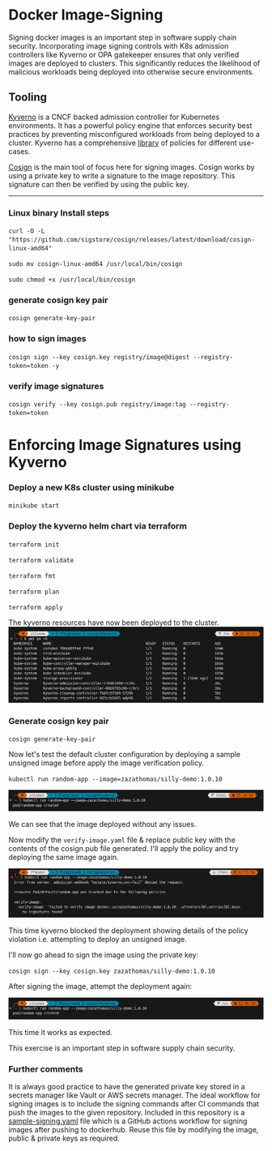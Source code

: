 # Docker Image-Signing
Signing docker images is an important step in software supply chain security. Incorporating image signing controls with K8s admission controllers like Kyverno or OPA gatekeeper ensures that only verified images are deployed to clusters. 
This significantly reduces the likelihood of malicious workloads being deployed into otherwise secure environments. 
## Tooling
[Kyverno](https://kyverno.io/docs/introduction/) is a CNCF backed admission controller for Kubernetes environments. It has a powerful policy engine that enforces security best practices by preventing misconfigured workloads from being deployed to a cluster. 
Kyverno has a comprehensive [library](https://kyverno.io/policies/) of policies for different use-cases.

[Cosign](https://github.com/sigstore/cosign) is the main tool of focus here for signing images. Cosign works by using a private key to write a signature to the image repository. This signature can then
be verified by using the public key.

---
### Linux binary Install steps
`curl -O -L "https://github.com/sigstore/cosign/releases/latest/download/cosign-linux-amd64"`

`sudo mv cosign-linux-amd64 /usr/local/bin/cosign`

`sudo chmod +x /usr/local/bin/cosign`

### generate cosign key pair
`cosign generate-key-pair`

### how to sign images
`cosign sign --key cosign.key registry/image@digest --registry-token=token -y`

### verify image signatures
`cosign verify --key cosign.pub registry/image:tag --registry-token=token`

# Enforcing Image Signatures using Kyverno
### Deploy a new K8s cluster using minikube
`minikube start`

### Deploy the kyverno helm chart via terraform
`terraform init`

`terraform validate`

`terraform fmt`

`terraform plan`

`terraform apply`

The kyverno resources have now been deployed to the cluster.
![alt text](assets/image.png)

### Generate cosign key pair
`cosign generate-key-pair`

Now let's test the default cluster configuration by deploying a sample unsigned image before apply the image verification policy.

`kubectl run random-app --image=zazathomas/silly-demo:1.0.10`

![alt text](assets/image-1.png)

We can see that the image deployed without any issues.

Now modify the `verify-image.yaml` file & replace public key with the contents of the cosign.pub file generated. I'll apply the policy and try deploying the same image again.

![alt text](assets/image-2.png)

This time kyverno blocked the deployment showing details of the policy violation i.e. attempting to deploy an unsigned image.

I'll now go ahead to sign the image using the private key:

`cosign sign --key cosign.key zazathomas/silly-demo:1.0.10`

After signing the image, attempt the deployment again:

![alt text](assets/image-3.png)

This time it works as expected.

This exercise is an important step in software supply chain security.


### Further comments
It is always good practice to have the generated private key stored in a secrets manager like Vault or AWS secrets manager. The ideal workflow for signing images is to include the signing commands after CI commands that push the images to the given repository.
Included in this repository is a [sample-signing.yaml](https://github.com/zazathomas/docker-image-signing/blob/main/.github/workflows/sample-signing.yaml) file which is a GitHub actions workflow for signing images after pushing to dockerhub. Reuse this file by modifying the image, public & private keys as required.

